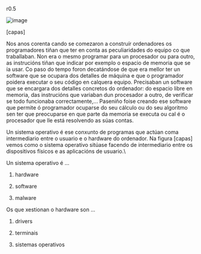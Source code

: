 <span>r</span><span>0.5</span>

![image](./debuxos/capas.png)

\[capas\]

Nos anos corenta cando se comezaron a construír ordenadores os
programadores tiñan que ter en conta as peculiaridades do equipo co que
traballaban. Non era o mesmo programar para un procesador ou para outro,
as instrucións tiñan que indicar por exemplo o espacio de memoria que se
ía usar. Co paso do tempo foron decatándose de que era mellor ter un
software que se ocupara dos detalles de máquina e que o programador
poidera executar o seu código en calquera equipo. Precisaban un software
que se encargara dos detalles concretos do ordenador: do espacio libre
en memoria, das instrucións que variaban dun procesador a outro, de
verificar se todo funcionaba correctamente,... Paseniño foise creando
ese software que permite ó programador ocuparse do seu cálculo ou do seu
algoritmo sen ter que preocuparse en que parte da memoria se executa ou
cal é o procesador que lle está resolvendo as súas contas.

Un sistema operativo é ese conxunto de programas que actúan coma
intermediario entre o usuario e o hardware do ordenador. Na figura
\[capas\] vemos como o sistema operativo sitúase facendo de
intermediario entre os dispositivos físicos e as aplicacións de
usuario.\

<span>Un sistema operativo é …</span>

1.  hardware

2.  software

3.  malware

<span>Os que xestionan o hardware son …</span>

1.  drivers

2.  terminais

3.  sistemas operativos


